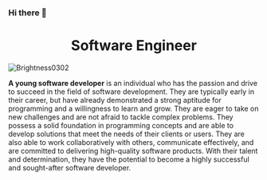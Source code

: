 ### Hi there 👋

<h1 align="center">Software Engineer</h1>
<p align="left"> <img src="https://komarev.com/ghpvc/?username=Brightness0302&label=Profile%20views&color=0e75b6&style=flat" alt="Brightness0302" /> </p>

<p align='left'><b>A young software developer</b> is an individual who has the passion and drive to succeed in the field of software development. They are typically early in their career, but have already demonstrated a strong aptitude for programming and a willingness to learn and grow. They are eager to take on new challenges and are not afraid to tackle complex problems. They possess a solid foundation in programming concepts and are able to develop solutions that meet the needs of their clients or users. They are also able to work collaboratively with others, communicate effectively, and are committed to delivering high-quality software products. With their talent and determination, they have the potential to become a highly successful and sought-after software developer.</p>

